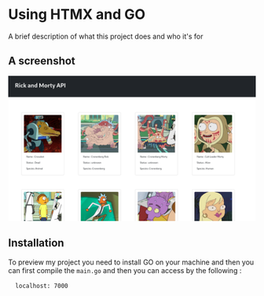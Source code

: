 # Using HTMX and GO

A brief description of what this project does and who it's for

## A screenshot

![Alt text](<Screenshot from 2023-10-15 21-54-24.png>)

## Installation

To preview my project you need to install GO on your machine and then you can first compile the `main.go` and then you can access by the following :

```bash
  localhost: 7000
```
